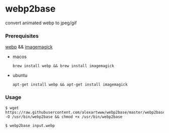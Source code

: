 # webp2base
convert animated webp to jpeg/gif

### Prerequisites

[webp](https://developers.google.com/speed/webp/download) && [imagemagick](https://imagemagick.org/script/download.php)

- macos

   `brew install webp && brew install imagemagick`

- ubuntu

  `apt-get install webp && apt-get install imagemagick`

### Usage

```
$ wget https://raw.githubusercontent.com/alexartwww/webp2base/master/webp2base -O /usr/bin/webp2base && chmod +x /usr/bin/webp2base

$ webp2base input.webp
```

